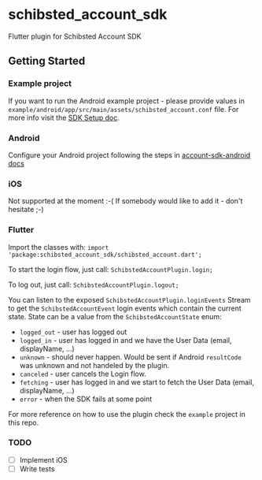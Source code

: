 # schibsted_account_sdk

Flutter plugin for Schibsted Account SDK

## Getting Started

### Example project
If you want to run the Android example project - please provide values in 
`example/android/app/src/main/assets/schibsted_account.conf` file.
For more info visit the [SDK Setup doc](http://https://github.com/schibsted/account-sdk-android#sdk-setup "SDK Setup doc").

### Android
Configure your Android project following the steps in [account-sdk-android docs](http://https://github.com/schibsted/account-sdk-android "account-sdk-android docs")

### iOS
Not supported at the moment :-(
If somebody would like to add it - don't hesitate ;-)

### Flutter

Import the classes with:
`import 'package:schibsted_account_sdk/schibsted_account.dart';`

To start the login flow, just call:
`SchibstedAccountPlugin.login;`

To log out, just call:
`SchibstedAccountPlugin.logout;`

You can listen to the exposed `SchibstedAccountPlugin.loginEvents` Stream to get the `SchibstedAccountEvent` login events which contain the current state. State can be a value from the `SchibstedAccountState` enum:
- `logged_out` - user has logged out
- `logged_in` - user has logged in and we have the User Data (email, displayName, ...)
- `unknown` - should never happen. Would be sent if Android `resultCode` was unknown and not handeled by the plugin.
- `canceled` - user cancels the Login flow.
- `fetching` - user has logged in and we start to fetch the User Data (email, displayName, ...)
- `error` - when the SDK fails at some point

For more reference on how to use the plugin check the `example` project in this repo.

### TODO
- [ ] Implement iOS
- [ ] Write tests